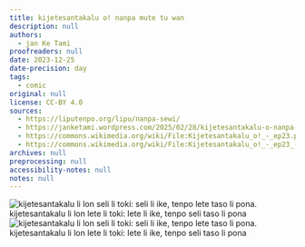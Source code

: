 ```yaml
---
title: kijetesantakalu o! nanpa mute tu wan
description: null
authors:
  - jan Ke Tami
proofreaders: null
date: 2023-12-25
date-precision: day
tags:
  - comic
original: null
license: CC-BY 4.0
sources:
  - https://liputenpo.org/lipu/nanpa-sewi/
  - https://janketami.wordpress.com/2025/02/28/kijetesantakalu-o-nanpa-mute-tu-wan/
  - https://commons.wikimedia.org/wiki/File:Kijetesantakalu_o!_-_ep23.png
  - https://commons.wikimedia.org/wiki/File:Kijetesantakalu_o!_-_ep23_(sitelen_pona).png
archives: null
preprocessing: null
accessibility-notes: null
notes: null
---
```


![kijetesantakalu li lon seli li toki: seli li ike, tenpo lete taso li pona. kijetesantakalu li lon lete li toki: lete li ike, tenpo seli taso li pona](https://upload.wikimedia.org/wikipedia/commons/b/b4/Kijetesantakalu_o%21_-_ep23.png)  
![kijetesantakalu li lon seli li toki: seli li ike, tenpo lete taso li pona. kijetesantakalu li lon lete li toki: lete li ike, tenpo seli taso li pona](https://upload.wikimedia.org/wikipedia/commons/0/05/Kijetesantakalu_o%21_-_ep23_%28sitelen_pona%29.png)